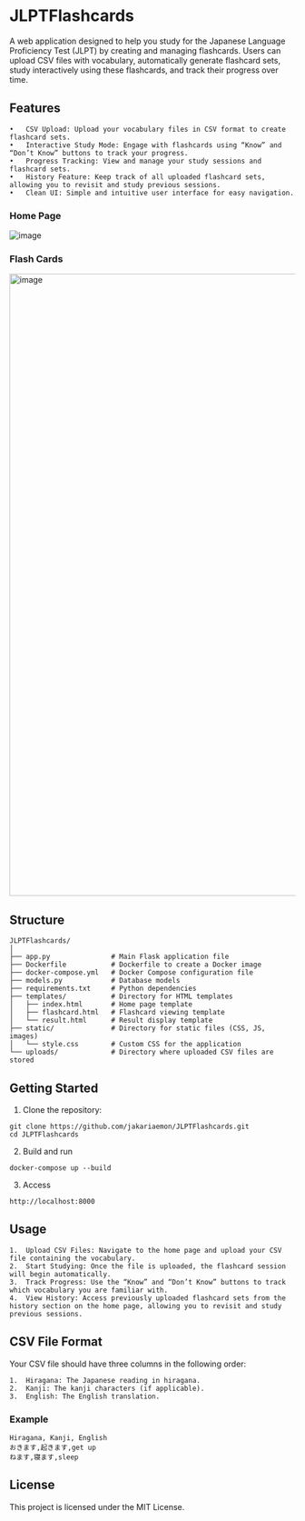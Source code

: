 # JLPTFlashcards

A web application designed to help you study for the Japanese Language Proficiency Test (JLPT) by creating and managing flashcards. Users can upload CSV files with vocabulary, automatically generate flashcard sets, study interactively using these flashcards, and track their progress over time.

## Features

	•	CSV Upload: Upload your vocabulary files in CSV format to create flashcard sets.
	•	Interactive Study Mode: Engage with flashcards using “Know” and “Don’t Know” buttons to track your progress.
	•	Progress Tracking: View and manage your study sessions and flashcard sets.
	•	History Feature: Keep track of all uploaded flashcard sets, allowing you to revisit and study previous sessions.
	•	Clean UI: Simple and intuitive user interface for easy navigation.

### Home Page 
![image](https://github.com/user-attachments/assets/27f85ae9-f78e-4fdd-90b8-51c160d8177a)

### Flash Cards 
<img width="1095" alt="image" src="https://github.com/user-attachments/assets/d355bd09-89f8-462a-bd7c-084a9001808d">


## Structure
```
JLPTFlashcards/
│
├── app.py               # Main Flask application file
├── Dockerfile           # Dockerfile to create a Docker image
├── docker-compose.yml   # Docker Compose configuration file
├── models.py            # Database models
├── requirements.txt     # Python dependencies
├── templates/           # Directory for HTML templates
│   ├── index.html       # Home page template
│   ├── flashcard.html   # Flashcard viewing template
│   └── result.html      # Result display template
├── static/              # Directory for static files (CSS, JS, images)
│   └── style.css        # Custom CSS for the application
└── uploads/             # Directory where uploaded CSV files are stored 
```
## Getting Started

1.	Clone the repository:
 ```
git clone https://github.com/jakariaemon/JLPTFlashcards.git
cd JLPTFlashcards
``` 
2. Build and run
```
docker-compose up --build
```
3. Access 
```
http://localhost:8000 
``` 

## Usage

	1.	Upload CSV Files: Navigate to the home page and upload your CSV file containing the vocabulary.
	2.	Start Studying: Once the file is uploaded, the flashcard session will begin automatically.
	3.	Track Progress: Use the “Know” and “Don’t Know” buttons to track which vocabulary you are familiar with.
	4.	View History: Access previously uploaded flashcard sets from the history section on the home page, allowing you to revisit and study previous sessions.

## CSV File Format

Your CSV file should have three columns in the following order:

	1.	Hiragana: The Japanese reading in hiragana.
	2.	Kanji: The kanji characters (if applicable).
	3.	English: The English translation.

### Example 
```
Hiragana, Kanji, English 
おきます,起きます,get up
ねます,寝ます,sleep
```

## License

This project is licensed under the MIT License. 
